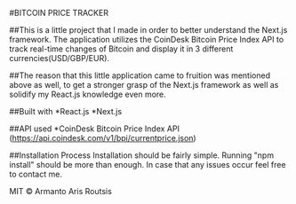 #BITCOIN PRICE TRACKER

##This is a little project that I made in order to better understand the Next.js framework. The application utilizes the CoinDesk Bitcoin Price Index API to track real-time changes of Bitcoin and display it in 3 different currencies(USD/GBP/EUR).

##The reason that this little application came to fruition was mentioned above as well, to get a stronger grasp of the Next.js framework as well as solidify my React.js knowledge even more.

##Built with
*React.js
*Next.js

##API used
*CoinDesk Bitcoin Price Index API (https://api.coindesk.com/v1/bpi/currentprice.json)

##Installation Process
Installation should be fairly simple. Running "npm install" should be more than enough. In case that any issues occur feel free to contact me.

MIT © Armanto Aris Routsis